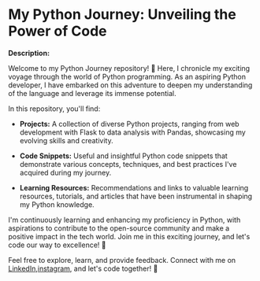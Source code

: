 # My Python Journey: Unveiling the Power of Code

**Description:**

Welcome to my Python Journey repository! 🐍 Here, I chronicle my exciting voyage through the world of Python programming. As an aspiring Python developer, I have embarked on this adventure to deepen my understanding of the language and leverage its immense potential.

In this repository, you'll find:

- **Projects:** A collection of diverse Python projects, ranging from web development with Flask to data analysis with Pandas, showcasing my evolving skills and creativity.
  
- **Code Snippets:** Useful and insightful Python code snippets that demonstrate various concepts, techniques, and best practices I've acquired during my journey.
  
- **Learning Resources:** Recommendations and links to valuable learning resources, tutorials, and articles that have been instrumental in shaping my Python knowledge.

I'm continuously learning and enhancing my proficiency in Python, with aspirations to contribute to the open-source community and make a positive impact in the tech world. Join me in this exciting journey, and let's code our way to excellence! 🚀

Feel free to explore, learn, and provide feedback. Connect with me on [LinkedIn](https://www.linkedin.com/in/ranasoham/),[instagram](https://www.instagram.com/sohyem_rana/https://www.instagram.com/sohyem_rana/), and let's code together! 🤝
